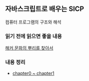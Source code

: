 ## 자바스크립트로 배우는 SICP
컴퓨터 프로그램의 구조와 해석

### 읽기 전에 읽으면 좋을 내용
[해커 문화의 뿌리를 찾아서](https://github.com/black7375/ReadabilityDocs/blob/master/%ED%95%B4%EC%BB%A4%20%EB%AC%B8%ED%99%94%EC%9D%98%20%EB%BF%8C%EB%A6%AC%EB%A5%BC%20%EC%B0%BE%EC%95%84%EC%84%9C/README.md
)

### 내용 정리
- [chapter0 ~ chapter1](https://github.com/jayjeong8/SICP-JS/blob/main/contents/chapter0-chapter1.md)